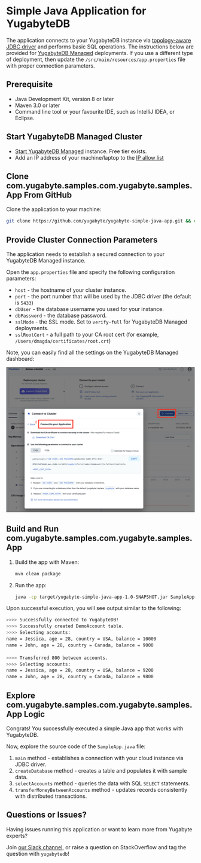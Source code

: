 # Simple Java Application for YugabyteDB

The application connects to your YugabyteDB instance via
[topology-aware JDBC driver](https://docs.yugabyte.com/latest/integrations/jdbc-driver/) and performs basic SQL
operations. The instructions below are provided for [YugabyteDB Managed](https://cloud.yugabyte.com/) deployments.
If you use a different type of deployment, then update the `/src/main/resources/app.properties` file with proper connection parameters.

## Prerequisite
* Java Development Kit, version 8 or later
* Maven 3.0 or later
* Command line tool or your favourite IDE, such as IntelliJ IDEA, or Eclipse.

## Start YugabyteDB Managed Cluster

* [Start YugabyteDB Managed](https://docs.yugabyte.com/latest/yugabyte-cloud/cloud-quickstart/qs-add/) instance. Free tier exists.
* Add an IP address of your machine/laptop to the [IP allow list](https://docs.yugabyte.com/latest/yugabyte-cloud/cloud-secure-clusters/add-connections/#manage-ip-allow-lists)

## Clone com.yugabyte.samples.com.yugabyte.samples.App From GitHub

Clone the application to your machine:

```bash
git clone https://github.com/yugabyte/yugabyte-simple-java-app.git && cd yugabyte-simple-java-app
```

## Provide Cluster Connection Parameters

The application needs to establish a secured connection to your YugabyteDB Managed instance.

Open the `app.properties` file and specify the following configuration parameters:
* `host` - the hostname of your cluster instance.
* `port` - the port number that will be used by the JDBC driver (the default is `5433`)
* `dbUser` - the database username you used for your instance.
* `dbPassword` - the database password.
* `sslMode` - the SSL mode. Set to `verify-full` for YugabyteDB Managed deployments.
* `sslRootCert` - a full path to your CA root cert (for example, `/Users/dmagda/certificates/root.crt`)

Note, you can easily find all the settings on the YugabyteDB Managed dashboard:

![image](src/main/resources/cloud_app_settings.png)

## Build and Run com.yugabyte.samples.com.yugabyte.samples.App

1. Build the app with Maven:
    ```bash
    mvn clean package
    ```
2. Run the app:
    ```bash
    java -cp target/yugabyte-simple-java-app-1.0-SNAPSHOT.jar SampleApp
    ```

Upon successful execution, you will see output similar to the following:

```bash
>>>> Successfully connected to YugabyteDB!
>>>> Successfully created DemoAccount table.
>>>> Selecting accounts:
name = Jessica, age = 28, country = USA, balance = 10000
name = John, age = 28, country = Canada, balance = 9000

>>>> Transferred 800 between accounts.
>>>> Selecting accounts:
name = Jessica, age = 28, country = USA, balance = 9200
name = John, age = 28, country = Canada, balance = 9800
```

## Explore com.yugabyte.samples.com.yugabyte.samples.App Logic

Congrats! You successfully executed a simple Java app that works with YugabyteDB.

Now, explore the source code of the `SampleApp.java` file:
1. `main` method - establishes a connection with your cloud instance via JDBC driver.
2. `createDatabase` method - creates a table and populates it with sample data.
3. `selectAccounts` method - queries the data with SQL `SELECT` statements.
4. `transferMoneyBetweenAccounts` method - updates records consistently with distributed transactions.

## Questions or Issues?

Having issues running this application or want to learn more from Yugabyte experts?

Join [our Slack channel](https://communityinviter.com/apps/yugabyte-db/register),
or raise a question on StackOverflow and tag the question with `yugabytedb`!
